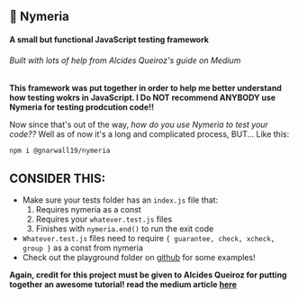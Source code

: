 ## :wolf: Nymeria
#### A small but functional JavaScript testing framework

###### Built with lots of help from Alcides Queiroz's guide on Medium

**This framework was put together in order to help me better understand how testing wokrs in JavaScript. I Do NOT recommend ANYBODY use Nymeria for testing prodcution code!!**

Now since that's out of the way, *how do you use Nymeria to test your code??*
Well as of now it's a long and complicated process, BUT... Like this:

`npm i @gnarwall19/nymeria`

## CONSIDER THIS: ##

- Make sure your tests folder has an `index.js` file that:
    1. Requires nymeria as a const
    2. Requires your `whatever.test.js` files
    3. Finishes with `nymeria.end()` to run the exit code
- `Whatever.test.js` files need to require `{ guarantee, check, xcheck, group }` as a const from nymeria
- Check out the playground folder on [github](https://github.com/Gnarwall19/nymeria) for some examples!

**Again, credit for this project must be given to Alcides Queiroz for putting together an awesome tutorial! read the medium article [here](https://medium.freecodecamp.org/learnbydiy-how-to-create-a-javascript-unit-testing-framework-from-scratch-c94e0ba1c57a)**
